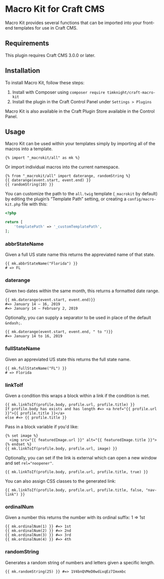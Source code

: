 # Macro Kit for Craft CMS

Macro Kit provides several functions that can be imported into your front-end templates for use in Craft CMS.

## Requirements

This plugin requires Craft CMS 3.0.0 or later.

## Installation

To install Macro Kit, follow these steps:

1. Install with Composer using `composer require timknight/craft-macro-kit`
2. Install the plugin in the Craft Control Panel under `Settings > Plugins`

Macro Kit is also available in the Craft Plugin Store available in the Control Panel.

## Usage

Macro Kit can be used within your templates simply by importing all of the macros into a template.

```
{% import "_macrokit/all" as mk %}
```

Or import individual macros into the current namespace.

```
{% from "_macrokit/all" import daterange, randomString %}
{{ daterange(event.start, event.end) }}
{{ randomString(10) }}
```

You can customize the path to the `all.twig` template (`_macrokit` by default) by editing the plugin’s “Template Path” setting, or creating a `config/macro-kit.php` file with this:

```php
<?php

return [
    'templatePath' => '_customTemplatePath',
];
```

### abbrStateName

Given a full US state name this returns the appreviated name of that state.

```
{{ mk.abbrStateName("Florida") }}
# => FL
```

### daterange

Given two dates within the same month, this returns a formatted date range.

```
{{ mk.daterange(event.start, event.end)}}
#=> January 14 — 16, 2019
#=> January 14 — February 2, 2019
```

Optionally, you can supply a separator to be used in place of the default `&ndash;`.

```
{{ mk.daterange(event.start, event.end, " to ")}}
#=> January 14 to 16, 2019
```

### fullStateName

Given an appreviated US state this returns the full state name.

```
{{ mk.fullStateName("FL") }}
# => Florida
```

### linkToIf

Given a condition this wraps a block within a link if the condition is met.

```
{{ mk.linkToIf(profile.body, profile.url, profile.title) }}
If profile.body has exists and has length #=> <a href="{{ profile.url }}">{{ profile.title }}</a>
else #=> {{ profile.title }}
```

Pass in a block variable if you'd like:

```
{% set image %}
  <img src="{{ featuredImage.url }}" alt="{{ featuredImage.title }}">
{% endset %}
{{ mk.linkToIf(profile.body, profile.url, image) }}
```

Optionally, you can set if the link is external which can open a new window and set `rel="noopener"`.

```
{{ mk.linkToIf(profile.body, profile.url, profile.title, true) }}
```

You can also assign CSS classes to the generated link:

```
{{ mk.linkToIf(profile.body, profile.url, profile.title, false, "nav-link") }}
```

### ordinalNum

Given a number this returns the number with its ordinal suffix: 1 => 1st

```
{{ mk.ordinalNum(1) }} #=> 1st
{{ mk.ordinalNum(2) }} #=> 2nd
{{ mk.ordinalNum(3) }} #=> 3rd
{{ mk.ordinalNum(4) }} #=> 4th
```

### randomString

Generates a random string of numbers and letters given a specific length.

```
{{ mk.randomString(25) }} #=> 1V4bnQVMeD0wdixqEz7Imxmbc
```
